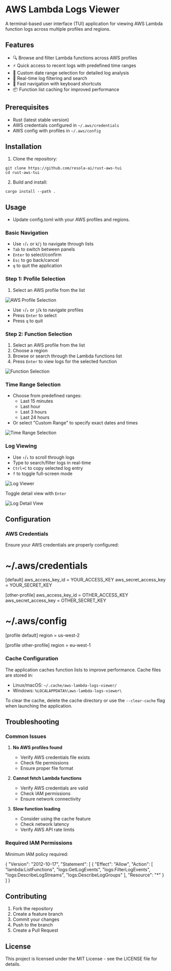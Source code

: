 # AWS Lambda Logs Viewer

A terminal-based user interface (TUI) application for viewing AWS Lambda function logs across multiple profiles and regions.

## Features

- 🔍 Browse and filter Lambda functions across AWS profiles
- ⚡ Quick access to recent logs with predefined time ranges
- 📅 Custom date range selection for detailed log analysis
- 🔎 Real-time log filtering and search
- 💨 Fast navigation with keyboard shortcuts
- 📦 Function list caching for improved performance

## Prerequisites

- Rust (latest stable version)
- AWS credentials configured in `~/.aws/credentials`
- AWS config with profiles in `~/.aws/config`

## Installation

1. Clone the repository:

```shell
git clone https://github.com/resola-ai/rust-aws-tui
cd rust-aws-tui
```

2. Build and install:

```
cargo install --path .
```

## Usage

- Update config.toml with your AWS profiles and regions.

### Basic Navigation

- Use `↑`/`↓` or `k`/`j` to navigate through lists
- `Tab` to switch between panels
- `Enter` to select/confirm
- `Esc` to go back/cancel
- `q` to quit the application

### Step 1: Profile Selection

1. Select an AWS profile from the list

![AWS Profile Selection](./docs/assets/step1_select_profile.png)

- Use `↑`/`↓` or `j`/`k` to navigate profiles
- Press `Enter` to select
- Press `q` to quit

### Step 2: Function Selection

1. Select an AWS profile from the list
2. Choose a region
3. Browse or search through the Lambda functions list
4. Press `Enter` to view logs for the selected function

![Function Selection](./docs/assets/step_2_select_function.png)

### Time Range Selection

- Choose from predefined ranges:
  - Last 15 minutes
  - Last hour
  - Last 3 hours
  - Last 24 hours
- Or select "Custom Range" to specify exact dates and times

![Time Range Selection](./docs/assets/step_3_select_date_range.png)

### Log Viewing

- Use `↑`/`↓` to scroll through logs
- Type to search/filter logs in real-time
- `Ctrl+C` to copy selected log entry
- `f` to toggle full-screen mode

![Log Viewer](./docs/assets/step_4_view_logs.png)

Toggle detail view with `Enter`

![Log Detail View](./docs/assets/step_5_view_detail_logs.png)

## Configuration

### AWS Credentials

Ensure your AWS credentials are properly configured:

# ~/.aws/credentials

[default]
aws_access_key_id = YOUR_ACCESS_KEY
aws_secret_access_key = YOUR_SECRET_KEY

[other-profile]
aws_access_key_id = OTHER_ACCESS_KEY
aws_secret_access_key = OTHER_SECRET_KEY

# ~/.aws/config

[profile default]
region = us-west-2

[profile other-profile]
region = eu-west-1

### Cache Configuration

The application caches function lists to improve performance. Cache files are stored in:

- Linux/macOS: `~/.cache/aws-lambda-logs-viewer/`
- Windows: `%LOCALAPPDATA%\aws-lambda-logs-viewer\`

To clear the cache, delete the cache directory or use the `--clear-cache` flag when launching the application.

## Troubleshooting

### Common Issues

1. **No AWS profiles found**
   - Verify AWS credentials file exists
   - Check file permissions
   - Ensure proper file format

2. **Cannot fetch Lambda functions**
   - Verify AWS credentials are valid
   - Check IAM permissions
   - Ensure network connectivity

3. **Slow function loading**
   - Consider using the cache feature
   - Check network latency
   - Verify AWS API rate limits

### Required IAM Permissions

Minimum IAM policy required:

{
    "Version": "2012-10-17",
    "Statement": [
        {
            "Effect": "Allow",
            "Action": [
                "lambda:ListFunctions",
                "logs:GetLogEvents",
                "logs:FilterLogEvents",
                "logs:DescribeLogStreams",
                "logs:DescribeLogGroups"
            ],
            "Resource": "*"
        }
    ]
}

## Contributing

1. Fork the repository
2. Create a feature branch
3. Commit your changes
4. Push to the branch
5. Create a Pull Request

## License

This project is licensed under the MIT License - see the LICENSE file for details.
